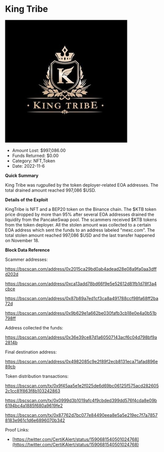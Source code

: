 # King Tribe
![King Tribe](/rektimages/King-Tribe.png)
- Amount Lost: $997,086.00
- Funds Returned: $0.00
- Category: NFT,Token
- Date: 2022-11-6

**Quick Summary**

King Tribe was rugpulled by the token deployer-related EOA addresses. The total drained amount reached 997,086 $USD.

  


 **Details of the Exploit**

KingTribe is NFT and a BEP20 token on the Binance chain. The $KTB token price dropped by more than 95% after several EOA addresses drained the liquidity from the PancakeSwap pool. The scammers received $KTB tokens from the token deployer. All the stolen amount was collected to a certain EOA address which sent the funds to an address labeled "mexc.com". The total stolen amount reached 997,086 $USD and the last transfer happened on November 18. 

  


 **Block Data Reference**

Scammer addresses:

https://bscscan.com/address/0x2015ca29bd0ab4adead28e08a9fa0aa3dffd202d

https://bscscan.com/address/0xca13add78bd66f9e5e52612d81fb1d78f3a4cbce

https://bscscan.com/address/0x87b89a7ed1cf3ca8a491788ccf98fa68ff2ba72d

https://bscscan.com/address/0x9b629e1a662be030fafb3cb18e0e4a0b51b798ff

  


Address collected the funds:

https://bscscan.com/address/0x36e39ce87d1a60507143acf6c04d798bf9a2814b

  


Final destination address:

https://bscscan.com/address/0x4982085c9e2f89f2ecb8131eca71afad896e89cb

  


Token distribution transactions:

https://bscscan.com/tx/0x9f45aa5e1e2f025de6d69bc06125f575acd2826052c1cc81f863f8b103242863

https://bscscan.com/tx/0x0999d3b1019afc4f9cbded399dd576f4cda8e09b6194bc4a1885f680a9619fe2

https://bscscan.com/tx/0x87762d7bc077e84490eea8e5a5e219ec7f7a78578183e961c1d6e6896070b342


Proof Links:
- [https://twitter.com/CertiKAlert/status/1590681540501024768](https://twitter.com/CertiKAlert/status/1590681540501024768)


